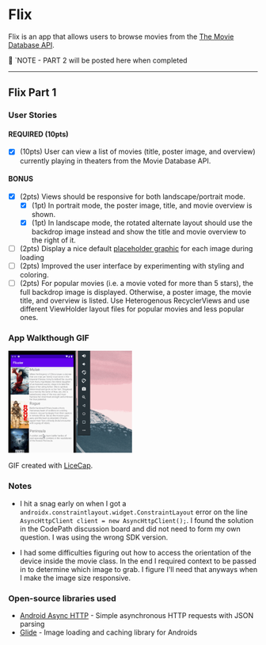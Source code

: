 # Flix
Flix is an app that allows users to browse movies from the [The Movie Database API](http://docs.themoviedb.apiary.io/#).

📝 `NOTE - PART 2 will be posted here when completed

---

## Flix Part 1

### User Stories

#### REQUIRED (10pts)
- [x] (10pts) User can view a list of movies (title, poster image, and overview) currently playing in theaters from the Movie Database API.

#### BONUS
- [x] (2pts) Views should be responsive for both landscape/portrait mode.
   - [x] (1pt) In portrait mode, the poster image, title, and movie overview is shown.
   - [x] (1pt) In landscape mode, the rotated alternate layout should use the backdrop image instead and show the title and movie overview to the right of it.

- [ ] (2pts) Display a nice default [placeholder graphic](https://guides.codepath.org/android/Displaying-Images-with-the-Glide-Library#advanced-usage) for each image during loading
- [ ] (2pts) Improved the user interface by experimenting with styling and coloring.
- [ ] (2pts) For popular movies (i.e. a movie voted for more than 5 stars), the full backdrop image is displayed. Otherwise, a poster image, the movie title, and overview is listed. Use Heterogenous RecyclerViews and use different ViewHolder layout files for popular movies and less popular ones.

### App Walkthough GIF

<img src="https://github.com/Ill-Satisfaction/Ill_Satisfaction_Flixster/blob/master/flixster_walkthrough_I.gif" width=250><br>

GIF created with [LiceCap](http://www.cockos.com/licecap/).

### Notes
- I hit a snag early on when I got a ```androidx.constraintlayout.widget.ConstraintLayout``` error on the line ```AsyncHttpClient client = new AsyncHttpClient();```. I found the solution in the CodePath discussion board and did not need to form my own question. I was using the wrong SDK version. 

- I had some difficulties figuring out how to access the orientation of the device inside the movie class. In the end I required context to be passed in to determine which image to grab. I figure I'll need that anyways when I make the image size responsive.

### Open-source libraries used

- [Android Async HTTP](https://github.com/codepath/CPAsyncHttpClient) - Simple asynchronous HTTP requests with JSON parsing
- [Glide](https://github.com/bumptech/glide) - Image loading and caching library for Androids
